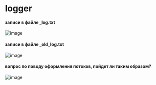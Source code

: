 # logger

#### записи в файле _log.txt
![image](https://github.com/D1roX/logger/assets/86681516/7b20a554-7fa1-40dd-95d5-1270187a5a09)

#### записи в файле _old_log.txt
![image](https://github.com/D1roX/logger/assets/86681516/fc034716-9ed2-4190-b3ba-7fae8ae31dda)

#### вопрос по поводу оформления потоков, пойдет ли таким образом?
![image](https://github.com/D1roX/logger/assets/86681516/cb6359d1-a2ac-47d8-8fba-0bc3654d6ed8)
